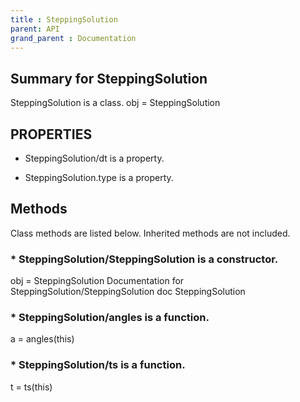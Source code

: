 ```yaml
---
title : SteppingSolution
parent: API
grand_parent : Documentation
---
```

## Summary for SteppingSolution
SteppingSolution is a class.
obj = SteppingSolution
## PROPERTIES
* SteppingSolution/dt is a property.

* SteppingSolution.type is a property.

## Methods
Class methods are listed below. Inherited methods are not included.
### * SteppingSolution/SteppingSolution is a constructor.
obj = SteppingSolution
Documentation for SteppingSolution/SteppingSolution
doc SteppingSolution

### * SteppingSolution/angles is a function.
a = angles(this)

### * SteppingSolution/ts is a function.
t = ts(this)

